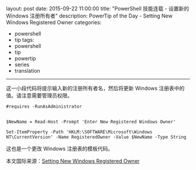 layout: post
date: 2015-09-22 11:00:00
title: "PowerShell 技能连载 - 设置新的 Windows 注册所有者"
description: PowerTip of the Day - Setting New Windows Registered Owner
categories:
- powershell
- tip
tags:
- powershell
- tip
- powertip
- series
- translation
---
这一小段代码将提示输入新的注册所有者名，然后将更新 Windows 注册表中的值。请注意需要管理员权限。

    #requires -RunAsAdministrator
    
    
    $NewName = Read-Host -Prompt 'Enter New Registered Windows Owner'
    
    Set-ItemProperty -Path 'HKLM:\SOFTWARE\Microsoft\Windows NT\CurrentVersion' -Name RegisteredOwner -Value $NewName -Type String

这也是一个更改 Windows 注册表的模板代码。

<!--more-->
本文国际来源：[Setting New Windows Registered Owner](http://community.idera.com/powershell/powertips/b/tips/posts/setting-new-windows-registered-owner)
